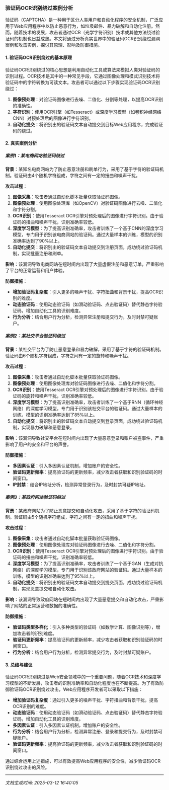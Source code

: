 ### 验证码OCR识别绕过案例分析

验证码（CAPTCHA）是一种用于区分人类用户和自动化程序的安全机制，广泛应用于Web应用程序中以防止恶意行为，如垃圾邮件、暴力破解和自动化注册。然而，随着技术的发展，攻击者通过OCR（光学字符识别）技术或其他方法绕过验证码的机制也日益成熟。本文将通过分析真实世界中的验证码OCR识别绕过漏洞案例和攻击实例，探讨其原理、影响及防御措施。

#### 1. 验证码OCR识别绕过的基本原理

验证码OCR识别绕过的核心思想是利用自动化工具或算法来模拟人类对验证码的识别过程。OCR技术是其中的一种常见手段，它通过图像处理和模式识别技术将验证码中的字符转换为可读文本。攻击者可以通过以下步骤实现验证码OCR识别绕过：

1. **图像预处理**：对验证码图像进行去噪、二值化、分割等处理，以提高OCR识别的准确性。
2. **字符识别**：使用OCR引擎（如Tesseract）或深度学习模型（如卷积神经网络CNN）对预处理后的图像进行字符识别。
3. **自动化提交**：将识别出的验证码文本自动提交到目标Web应用程序，完成验证码的绕过。

#### 2. 真实案例分析

##### 案例1：某电商网站验证码绕过

**背景**：某知名电商网站为了防止恶意注册和刷单行为，采用了基于字符的验证码机制。验证码由4个随机字符组成，字符之间有一定的扭曲和噪声干扰。

**攻击过程**：
1. **图像采集**：攻击者通过自动化脚本批量获取验证码图像。
2. **图像预处理**：使用图像处理库（如OpenCV）对验证码图像进行去噪、二值化和字符分割。
3. **OCR识别**：使用Tesseract OCR引擎对预处理后的图像进行字符识别。由于验证码的扭曲和噪声干扰，识别准确率较低。
4. **深度学习模型**：为了提高识别准确率，攻击者训练了一个基于CNN的深度学习模型，专门用于识别该电商网站的验证码。通过大量样本的训练，模型的识别准确率达到了90%以上。
5. **自动化提交**：将识别出的验证码文本自动提交到注册页面，成功绕过验证码机制，实现批量注册和刷单。

**影响**：该漏洞导致电商网站在短时间内出现了大量虚假注册和恶意订单，严重影响了平台的正常运营和用户体验。

**防御措施**：
- **增加验证码复杂度**：引入更多的噪声干扰、字符扭曲和背景干扰，提高OCR识别的难度。
- **动态验证码**：使用动态验证码（如滑动验证码、点击验证码）替代静态字符验证码，增加自动化工具的识别难度。
- **行为分析**：结合用户行为分析，检测异常注册和提交行为，及时封禁可疑账户。

##### 案例2：某社交平台验证码绕过

**背景**：某社交平台为了防止恶意登录和暴力破解，采用了基于字符的验证码机制。验证码由6个随机字符组成，字符之间有一定的旋转和噪声干扰。

**攻击过程**：
1. **图像采集**：攻击者通过自动化脚本批量获取验证码图像。
2. **图像预处理**：使用图像处理库对验证码图像进行去噪、二值化和字符分割。
3. **OCR识别**：使用Tesseract OCR引擎对预处理后的图像进行字符识别。由于验证码的旋转和噪声干扰，识别准确率较低。
4. **深度学习模型**：为了提高识别准确率，攻击者训练了一个基于RNN（循环神经网络）的深度学习模型，专门用于识别该社交平台的验证码。通过大量样本的训练，模型的识别准确率达到了85%以上。
5. **自动化提交**：将识别出的验证码文本自动提交到登录页面，成功绕过验证码机制，实现暴力破解和恶意登录。

**影响**：该漏洞导致社交平台在短时间内出现了大量恶意登录和账户被盗事件，严重影响了用户的安全和平台的声誉。

**防御措施**：
- **多因素认证**：引入多因素认证机制，增加账户的安全性。
- **验证码更新频率**：提高验证码的更新频率，减少攻击者获取和识别验证码的时间窗口。
- **IP封禁**：结合IP地址分析，检测异常登录行为，及时封禁可疑IP地址。

##### 案例3：某政府网站验证码绕过

**背景**：某政府网站为了防止恶意提交和自动化攻击，采用了基于字符的验证码机制。验证码由5个随机字符组成，字符之间有一定的扭曲和噪声干扰。

**攻击过程**：
1. **图像采集**：攻击者通过自动化脚本批量获取验证码图像。
2. **图像预处理**：使用图像处理库对验证码图像进行去噪、二值化和字符分割。
3. **OCR识别**：使用Tesseract OCR引擎对预处理后的图像进行字符识别。由于验证码的扭曲和噪声干扰，识别准确率较低。
4. **深度学习模型**：为了提高识别准确率，攻击者训练了一个基于GAN（生成对抗网络）的深度学习模型，专门用于识别该政府网站的验证码。通过大量样本的训练，模型的识别准确率达到了95%以上。
5. **自动化提交**：将识别出的验证码文本自动提交到提交页面，成功绕过验证码机制，实现恶意提交和自动化攻击。

**影响**：该漏洞导致政府网站在短时间内出现了大量恶意提交和自动化攻击，严重影响了网站的正常运营和数据的准确性。

**防御措施**：
- **验证码类型多样化**：引入多种类型的验证码（如数学计算、图像识别等），增加攻击者的识别难度。
- **验证码更新频率**：提高验证码的更新频率，减少攻击者获取和识别验证码的时间窗口。
- **行为分析**：结合用户行为分析，检测异常提交行为，及时封禁可疑账户。

#### 3. 总结与建议

验证码OCR识别绕过是Web安全领域中的一个重要问题，随着OCR技术和深度学习模型的不断发展，攻击者的识别准确率和自动化程度也在不断提高。为了有效防御验证码OCR识别绕过攻击，Web应用程序开发者可以采取以下措施：

- **增加验证码复杂度**：通过引入更多的噪声干扰、字符扭曲和背景干扰，提高OCR识别的难度。
- **动态验证码**：使用动态验证码（如滑动验证码、点击验证码）替代静态字符验证码，增加自动化工具的识别难度。
- **多因素认证**：引入多因素认证机制，增加账户的安全性。
- **行为分析**：结合用户行为分析，检测异常注册、登录和提交行为，及时封禁可疑账户。
- **验证码更新频率**：提高验证码的更新频率，减少攻击者获取和识别验证码的时间窗口。

通过综合运用上述措施，可以有效提高Web应用程序的安全性，减少验证码OCR识别绕过攻击的风险。

---

*文档生成时间: 2025-03-12 16:40:05*



















